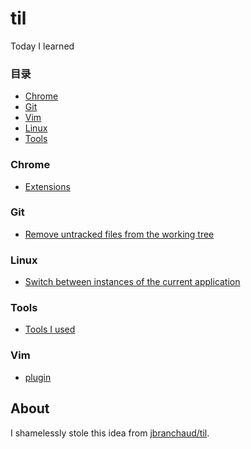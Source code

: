 # til
Today I learned

### 目录

* [Chrome](#chrome)
* [Git](#git)
* [Vim](#vim)
* [Linux](#linux)
* [Tools](#tools)

### Chrome

- [Extensions](chrome/extensions.md)


### Git

- [Remove untracked files from the working tree](git/git-clean.md)


### Linux

- [Switch between instances of the current application](linux/switch-application.md)


### Tools

- [Tools I used](tools/tools-i-used.md)

### Vim

- [plugin](vim/plugin.md)


## About

I shamelessly stole this idea from 
[jbranchaud/til](https://github.com/jbranchaud/til).


